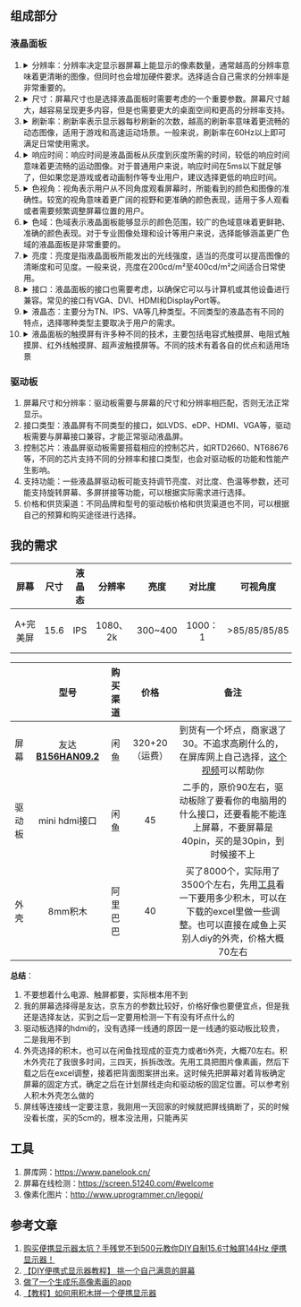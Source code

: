 ## 组成部分

### 液晶面板

1. <details><summary>分辨率：分辨率决定显示器屏幕上能显示的像素数量，通常越高的分辨率意味着更清晰的图像，但同时也会增加硬件要求。选择适合自己需求的分辨率是非常重要的。</summary>
   </details>

2. <details><summary>尺寸：屏幕尺寸也是选择液晶面板时需要考虑的一个重要参数。屏幕尺寸越大，越容易呈现更多内容，但是也需要更大的桌面空间和更高的分辨率支持。</summary>
   </details>

3. <details><summary>刷新率：刷新率表示显示器每秒刷新的次数，越高的刷新率意味着更流畅的动态图像，适用于游戏和高速运动场景。一般来说，刷新率在60Hz以上即可满足日常使用需求。</summary>
   <div style="background-color: #F0F0F0;">
   <br>1. 1920x1080（1080p）：适合大多数日常办公、娱乐和轻度游戏使用，尤其适合屏幕尺寸在22英寸及以下的显示器。
   <br>2. 2560x1440（1440p）：适合需要高清显示效果的用户，尤其适合屏幕尺寸在27英寸及以下的显示器。
   <br>3. 3840x2160（4K）：适合高端用户，对于图像、影像、视频处理等专业领域有很高的需求，尤其适合屏幕尺寸在32英寸及以上的显示器。
   <br><br>需要注意的是，选择过高的分辨率会增加显卡的压力，可能导致性能下降。同时，分辨率过高也可能导致字体和图标过小，不易观看和操作。因此，在选择液晶面板的分辨率时，需要根据实际需求和硬件配置进行选择。
   </div>
   </details>

4. <details><summary>响应时间：响应时间是液晶面板从灰度到灰度所需的时间，较低的响应时间意味着更流畅的运动图像。对于普通用户来说，响应时间在5ms以下就足够了，但如果您是游戏或者动画制作等专业用户，建议选择更低的响应时间。</summary>
   </details>

5. <details><summary>色视角：视角表示用户从不同角度观看屏幕时，所能看到的颜色和图像的准确性。较宽的视角意味着更广阔的视野和更准确的颜色表现，适用于多人观看或者需要频繁调整屏幕位置的用户。</summary>
   </details>

6. <details><summary>色域：色域表示液晶面板能够显示的颜色范围，较广的色域意味着更鲜艳、准确的颜色表现。对于专业图像处理和设计等用户来说，选择能够涵盖更广色域的液晶面板是非常重要的。</summary>
   <div style="background-color: #F0F0F0;">
   <br>1. sRGB色域：是一种标准色域，通常用于日常应用和互联网使用。sRGB色域的显示范围较窄，色彩还原度不高，但价格相对较低。
   <br>2.Adobe RGB色域：色域范围较sRGB更广，能够还原更多的色彩，适合专业图像处理、平面设计等领域的专业人士使用。但Adobe RGB色域的显示器价格较高，一般不适合普通用户使用。
   <br>3.DCI-P3色域：是一种广色域，主要用于电影制作和数字影像领域。DCI-P3色域的显示范围更广，色彩还原度更高，但价格也更高。
   <br><br>如果只是日常使用和互联网应用，则选择sRGB色域的面板就足够了；如果是专业图像处理和设计，则可以选择Adobe RGB色域或更高级别的色域；如果需要高色彩还原度和更广的色域范围，则可以选择DCI-P3色域的面板。
   <br><br>72%色域和36%色域是液晶显示器所能覆盖的颜色范围的比例，表示液晶显示器能够还原的颜色数量和准确度。通常，液晶显示器的颜色范围使用的是sRGB色彩空间的标准，而sRGB标准的颜色范围占据了CIE色彩图的大部分，因此，sRGB色域通常被作为液晶显示器颜色表现能力的重要标准。
   <br>72%色域表示液晶显示器能够覆盖sRGB色彩空间的72%的颜色范围，相对来说色彩的还原度比36%色域更高。而36%色域表示液晶显示器只能覆盖sRGB色彩空间的36%的颜色范围，相对来说色彩的还原度比72%色域低。因此，如果需要更高的色彩还原度和更广的颜色范围，选择具有更高色域的液晶显示器会更好。
   </div>
   </details>

7. <details><summary>亮度：亮度是指液晶面板所能发出的光线强度，适当的亮度可以提高图像的清晰度和可见度。一般来说，亮度在200cd/m²至400cd/m²之间适合日常使用。</summary>
   </details>

8. <details><summary>接口：液晶面板的接口也需要考虑，以确保它可以与计算机或其他设备进行兼容。常见的接口有VGA、DVI、HDMI和DisplayPort等。</summary>
   </details>

9. <details><summary>液晶态：主要分为TN、IPS、VA等几种类型。不同类型的液晶态有不同的特点，选择哪种类型主要取决于用户的需求。</summary>
   <div style="background-color: #F0F0F0;">
   <br>1. TN液晶：响应时间较短，刷新率较高，价格较低。适合玩游戏、观看电影等需要快速响应的场景。但视角较狭窄，色彩表现不够优秀。
   <br>2.IPS液晶：色彩表现优秀，视角广阔，色彩准确性高，但响应时间较长，刷新率相对较低，价格较高。适合需要高色彩还原度和良好视角的设计师、摄影师等专业人士，以及日常使用的普通用户。
   <br>3.VA液晶：对比度较高，黑色表现优秀，色彩表现略逊于IPS液晶，响应时间较长，价格居中。适合看电影、玩游戏等需要对比度表现较好的场景。
   <br><br>如果需要高色彩还原度和良好视角，则IPS液晶是比较好的选择；如果需要快速响应，则TN液晶较为适合；如果需要对比度表现较好，则VA液晶是比较好的选择。
   </div>
   </details>

10. <details><summary>液晶面板的触摸屏有许多种不同的技术，主要包括电容式触摸屏、电阻式触摸屏、红外线触摸屏、超声波触摸屏等。不同的技术有着各自的优点和适用场景</summary>   
       <div style="background-color: #F0F0F0;">
       <br>1. 电容式触摸屏：电容式触摸屏是目前比较流行的一种触摸屏技术，其主要特点是灵敏度高、响应速度快、不易受干扰。同时，电容式触摸屏对于多点触控的支持也非常好，可以支持多点触控、手势操作等，是目前许多智能设备所采用的触摸屏技术。
       <br>2.电阻式触摸屏：电阻式触摸屏是一种传统的触摸屏技术，其特点是价格相对较低，同时也比较耐用。电阻式触摸屏的缺点是响应速度慢，同时也不支持多点触控。
       <br>3.红外线触摸屏：红外线触摸屏的主要特点是不受限于触摸点数量，同时也支持多点触控，响应速度比较快。但红外线触摸屏需要在较暗的环境下使用，同时也比较容易受到干扰。
       <br>4.超声波触摸屏：超声波触摸屏的工作原理是利用声波的反射和折射进行定位，其主要特点是灵敏度高、不受触摸物质限制，同时也支持多点触控。不过超声波触摸屏价格相对较高，同时也比较耗能。
       <br><br>综上所述，选择液晶面板的触摸屏需要根据实际需求和预算来确定，如果需要灵敏度高、响应速度快、多点触控支持的触摸屏，可以选择电容式触摸屏；如果预算相对较低，可以选择电阻式触摸屏；如果需要更好的定位精度和灵活性，可以选择红外线触摸屏或超声波触摸屏。
       </div>
       </details>


### 驱动板

1. 屏幕尺寸和分辨率：驱动板需要与屏幕的尺寸和分辨率相匹配，否则无法正常显示。
2. 接口类型：液晶屏有不同类型的接口，如LVDS、eDP、HDMI、VGA等，驱动板需要与屏幕接口兼容，才能正常驱动液晶屏。
3. 控制芯片：液晶屏驱动板需要搭载相应的控制芯片，如RTD2660、NT68676等，不同的芯片支持不同的分辨率和接口类型，也会对驱动板的功能和性能产生影响。
4. 支持功能：一些液晶屏驱动板可能支持调节亮度、对比度、色温等参数，还可能支持旋转屏幕、多屏拼接等功能，可以根据实际需求进行选择。
5. 价格和供货渠道：不同品牌和型号的驱动板价格和供货渠道也不同，可以根据自己的预算和购买途径进行选择。

## 我的需求

|   屏幕   | 尺寸 | 液晶态 |  分辨率  |  亮度   | 对比度  | 可视角度     | 色域 | 刷新率 |     接口     | 触控 | 电池 |     外壳     |
| :------: | :--: | :----: | :------: | :-----: | :-----: | ------------ | :--: | :----: | :----------: | :--: | :--: | :----------: |
| A+完美屏 | 15.6 |  IPS   | 1080、2k | 300~400 | 1000：1 | >85/85/85/85 |  72  |  144   | 一线通、HDML |  -   | 随意 | 亚克力、积木 |

|        |                             型号                             | 购买渠道 |      价格      |                             备注                             |
| ------ | :----------------------------------------------------------: | :------: | :------------: | :----------------------------------------------------------: |
| 屏幕   | 友达 [**B156HAN09.2**](https://www.panelook.cn/B156HAN09.2_AUO_15.6_LCM_overview_cn_50526.html) |   闲鱼   | 320+20（运费） | 到货有一个坏点，商家退了30。不追求高刷什么的，在屏库网上自己选择，[这个视频](https://www.bilibili.com/video/BV1Qa411w7rp)可以帮助你 |
| 驱动板 |                        mini hdmi接口                         |   闲鱼   |       45       | 二手的，原价90左右，驱动板除了要看你的电脑用的什么接口，还要看能不能连上屏幕，不要屏幕是40pin，买的是30pin，到时候接不上 |
| 外壳   |                           8mm积木                            | 阿里巴巴 |       40       | 买了8000个，实际用了3500个左右，先用[工具](http://www.uprogrammer.cn/legopi/)看一下要用多少积木，可以在下载的excel里做一些调整。也可以直接在咸鱼上买别人diy的外壳，价格大概70左右 |

**总结**：

1. 不要想着什么电源、触屏都要，实际根本用不到
2. 我的屏幕选择得是友达，京东方的参数比较好，价格好像也要便宜点，但是我还是选择友达，买到之后一定要用检测一下有没有坏点什么的
3. 驱动板选择的hdmi的，没有选择一线通的原因一是一线通的驱动板比较贵，二是我用不到
4. 外壳选择的积木，也可以在闲鱼找现成的亚克力或者ti外壳，大概70左右。积木外壳花了我很多时间，三四天，拆拆改改。先用工具把图片像素画，然后下载之后在excel调整，接着把背面图案拼出来。这时候先把屏幕对着背板确定屏幕的固定方式，确定之后在计划屏线走向和驱动板的固定位置。可以参考别人积木外壳怎么做的
5. 屏线等连接线一定要注意，我刚用一天回家的时候就把屏线搞断了，买的时候没看长度，买的5cm的，根本没法用，只能再买

## 工具

1. 屏库网：https://www.panelook.cn/ 
2. 屏幕在线检测：https://screen.51240.com/#welcome 
3. 像素化图片：http://www.uprogrammer.cn/legopi/

## 参考文章

1. [购买便携显示器太坑？手残党不到500元教你DIY自制15.6寸触屏144Hz 便携显示器！](https://www.bilibili.com/video/BV1q54y1z7WQ) 
2. [【DIY便携式显示器教程】 挑一个自己满意的屏幕](https://www.bilibili.com/video/BV1Qa411w7rp)
3. [做了一个生成乐高像素画的app](https://zhuanlan.zhihu.com/p/80042618) 
4. [【教程】如何用积木拼一个便携显示器](https://www.bilibili.com/video/BV11t411V7kU) 

